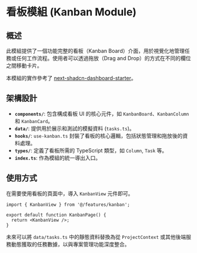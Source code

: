# 看板模組 (Kanban Module)

## 概述

此模組提供了一個功能完整的看板（Kanban Board）介面，用於視覺化地管理任務或任何工作流程。使用者可以透過拖放（Drag and Drop）的方式在不同的欄位之間移動卡片。

本模組的實作參考了 [next-shadcn-dashboard-starter](https://github.com/Kiranism/next-shadcn-dashboard-starter)。

## 架構設計

- **`components/`**: 包含構成看板 UI 的核心元件，如 `KanbanBoard`、`KanbanColumn` 和 `KanbanCard`。
- **`data/`**: 提供用於展示和測試的模擬資料 (`tasks.ts`)。
- **`hooks/`**: `use-kanban.ts` 封裝了看板的核心邏輯，包括狀態管理和拖放後的資料處理。
- **`types/`**: 定義了看板所需的 TypeScript 類型，如 `Column`, `Task` 等。
- **`index.ts`**: 作為模組的統一導出入口。

## 使用方式

在需要使用看板的頁面中，導入 `KanbanView` 元件即可。

```tsx
import { KanbanView } from '@/features/kanban';

export default function KanbanPage() {
  return <KanbanView />;
}
```

未來可以將 `data/tasks.ts` 中的靜態資料替換為從 `ProjectContext` 或其他後端服務動態獲取的任務數據，以與專案管理功能深度整合。
